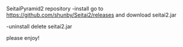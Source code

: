 SeitaiPyramid2 repository
-install
go to https://github.com/shunby/Seitai2/releases and download seitai2.jar

-uninstall
delete seitai2.jar

please enjoy!
